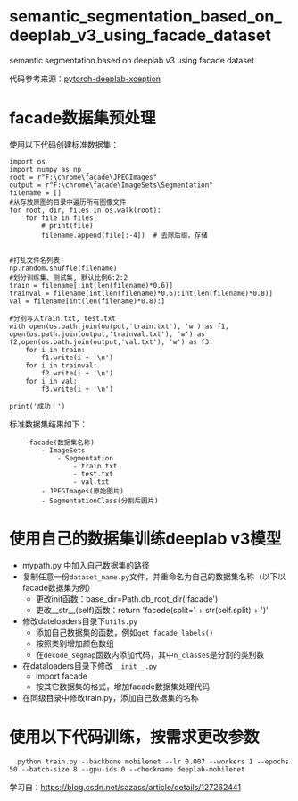 # semantic_segmentation_based_on_deeplab_v3_using_facade_dataset
semantic segmentation based on deeplab v3 using facade dataset

代码参考来源：[pytorch-deeplab-xception](https://github.com/jfzhang95/pytorch-deeplab-xception)

# facade数据集预处理
使用以下代码创建标准数据集：

    import os
    import numpy as np
    root = r"F:\chrome\facade\JPEGImages"
    output = r"F:\chrome\facade\ImageSets\Segmentation"
    filename = []
    #从存放原图的目录中遍历所有图像文件
    for root, dir, files in os.walk(root):
        for file in files:
            # print(file)
            filename.append(file[:-4])  # 去除后缀，存储
    
    
    #打乱文件名列表
    np.random.shuffle(filename)
    #划分训练集、测试集, 默认比例6:2:2
    train = filename[:int(len(filename)*0.6)]
    trainval = filename[int(len(filename)*0.6):int(len(filename)*0.8)]
    val = filename[int(len(filename)*0.8):]
    
    #分别写入train.txt, test.txt
    with open(os.path.join(output,'train.txt'), 'w') as f1, open(os.path.join(output,'trainval.txt'), 'w') as f2,open(os.path.join(output,'val.txt'), 'w') as f3:
        for i in train:
            f1.write(i + '\n')
        for i in trainval:
            f2.write(i + '\n')
        for i in val:
            f3.write(i + '\n')
    
    print('成功！')

标准数据集结果如下：

        -facade(数据集名称)
        	- ImageSets
        		- Segmentation
        			- train.txt
        			- test.txt
        			- val.txt
        	- JPEGImages(原始图片)
        	- SegmentationClass(分割后图片)
 
# 使用自己的数据集训练deeplab v3模型
- mypath.py 中加入自己数据集的路径
- 复制任意一份`dataset_name.py`文件，并重命名为自己的数据集名称（以下以facade数据集为例）
  - 更改init函数：base_dir=Path.db_root_dir('facade')
  - 更改__str__(self)函数：return 'facede(split=' + str(self.split) + ')'
- 修改dateloaders目录下`utils.py`
  - 添加自己数据集的函数，例如`get_facade_labels()`
  - 按照类别增加颜色数组
  - 在`decode_segmap`函数内添加代码，其中`n_classes`是分割的类别数
- 在dataloaders目录下修改`__init__.py`
  - import facade
  - 按其它数据集的格式，增加facade数据集处理代码
- 在同级目录中修改train.py，添加自己数据集的名称

# 使用以下代码训练，按需求更改参数

      python train.py --backbone mobilenet --lr 0.007 --workers 1 --epochs 50 --batch-size 8 --gpu-ids 0 --checkname deeplab-mobilenet

学习自：https://blog.csdn.net/sazass/article/details/127262441
